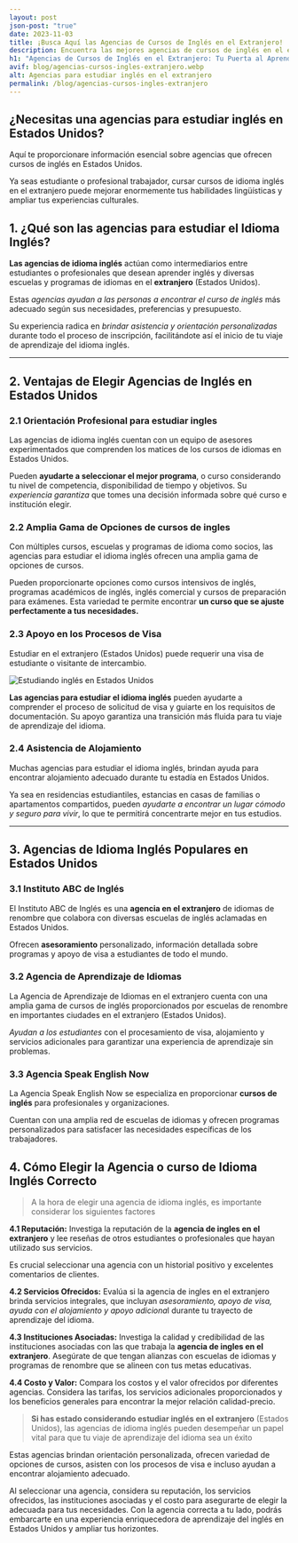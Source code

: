 ```yaml
---
layout: post
json-post: "true"
date: 2023-11-03
title: ¡Busca Aquí las Agencias de Cursos de Inglés en el Extranjero!
description: Encuentra las mejores agencias de cursos de inglés en el extranjero y elige la experiencia educativa perfecta para ti
h1: "Agencias de Cursos de Inglés en el Extranjero: Tu Puerta al Aprendizaje Internacional"
avif: blog/agencias-cursos-ingles-extranjero.webp
alt: Agencias para estudiar inglés en el extranjero
permalink: /blog/agencias-cursos-ingles-extranjero
---
```

## ¿Necesitas una agencias para estudiar inglés en Estados Unidos?

Aquí te proporcionare información esencial sobre agencias que ofrecen cursos de inglés en Estados Unidos.

Ya seas estudiante o profesional trabajador, cursar cursos de idioma inglés en el extranjero puede mejorar enormemente tus habilidades lingüísticas y ampliar tus experiencias culturales.

## 1. ¿Qué son las agencias para estudiar el Idioma Inglés?

**Las agencias de idioma inglés** actúan como intermediarios entre estudiantes o profesionales que desean aprender inglés y diversas escuelas y programas de idiomas en el **extranjero** (Estados Unidos).

Estas *agencias ayudan a las personas a encontrar el curso de inglés* más adecuado según sus necesidades, preferencias y presupuesto.

Su experiencia radica en *brindar asistencia y orientación personalizadas* durante todo el proceso de inscripción, facilitándote así el inicio de tu viaje de aprendizaje del idioma inglés.

- - -

## 2. Ventajas de Elegir Agencias de Inglés en Estados Unidos

### 2.1 Orientación Profesional para estudiar ingles

Las agencias de idioma inglés cuentan con un equipo de asesores experimentados que comprenden los matices de los cursos de idiomas en Estados Unidos.

Pueden **ayudarte a seleccionar el mejor programa**, o curso considerando tu nivel de competencia, disponibilidad de tiempo y objetivos. Su *experiencia garantiza* que tomes una decisión informada sobre qué curso e institución elegir.

### 2.2 Amplia Gama de Opciones de cursos de ingles

Con múltiples cursos, escuelas y programas de idioma como socios, las agencias para estudiar el idioma inglés ofrecen una amplia gama de opciones de cursos.

Pueden proporcionarte opciones como cursos intensivos de inglés, programas académicos de inglés, inglés comercial y cursos de preparación para exámenes. Esta variedad te permite encontrar **un curso que se ajuste perfectamente a tus necesidades.**

### 2.3 Apoyo en los Procesos de Visa

Estudiar en el extranjero (Estados Unidos) puede requerir una visa de estudiante o visitante de intercambio.

![Estudiando inglés en Estados Unidos](/img/blog/agencias-cursos-ingles.webp "Estudiando inglés en Estados Unidos gracias a una agencia")

**Las agencias para estudiar el idioma inglés** pueden ayudarte a comprender el proceso de solicitud de visa y guiarte en los requisitos de documentación. Su apoyo garantiza una transición más fluida para tu viaje de aprendizaje del idioma.

### 2.4 Asistencia de Alojamiento

Muchas agencias para estudiar el idioma inglés, brindan ayuda para encontrar alojamiento adecuado durante tu estadía en Estados Unidos.

Ya sea en residencias estudiantiles, estancias en casas de familias o apartamentos compartidos, pueden *ayudarte a encontrar un lugar cómodo y seguro para vivir*, lo que te permitirá concentrarte mejor en tus estudios.

- - -

## 3. Agencias de Idioma Inglés Populares en Estados Unidos

### 3.1 Instituto ABC de Inglés

El Instituto ABC de Inglés es una **agencia en el extranjero** de idiomas de renombre que colabora con diversas escuelas de inglés aclamadas en Estados Unidos.

Ofrecen **asesoramiento** personalizado, información detallada sobre programas y apoyo de visa a estudiantes de todo el mundo.

### 3.2 Agencia de Aprendizaje de Idiomas

La Agencia de Aprendizaje de Idiomas en el extranjero cuenta con una amplia gama de cursos de inglés proporcionados por escuelas de renombre en importantes ciudades en el extranjero (Estados Unidos). 

*Ayudan a los estudiantes* con el procesamiento de visa, alojamiento y servicios adicionales para garantizar una experiencia de aprendizaje sin problemas.

### 3.3 Agencia Speak English Now

La Agencia Speak English Now se especializa en proporcionar **cursos de inglés** para profesionales y organizaciones.

Cuentan con una amplia red de escuelas de idiomas y ofrecen programas personalizados para satisfacer las necesidades específicas de los trabajadores.

## 4. Cómo Elegir la Agencia o curso de Idioma Inglés Correcto

> A la hora de elegir una agencia de idioma inglés, es importante considerar los siguientes factores

**4.1 Reputación:** Investiga la reputación de la **agencia de ingles en el extranjero** y lee reseñas de otros estudiantes o profesionales que hayan utilizado sus servicios.

Es crucial seleccionar una agencia con un historial positivo y excelentes comentarios de clientes.

**4.2 Servicios Ofrecidos:** Evalúa si la agencia de ingles en el extranjero brinda servicios integrales, que incluyan *asesoramiento, apoyo de visa, ayuda con el alojamiento y apoyo adiciona*l durante tu trayecto de aprendizaje del idioma.

**4.3 Instituciones Asociadas:** Investiga la calidad y credibilidad de las instituciones asociadas con las que trabaja la **agencia de ingles en el extranjero**. Asegúrate de que tengan alianzas con escuelas de idiomas y programas de renombre que se alineen con tus metas educativas.

**4.4 Costo y Valor:** Compara los costos y el valor ofrecidos por diferentes agencias. Considera las tarifas, los servicios adicionales proporcionados y los beneficios generales para encontrar la mejor relación calidad-precio.

> **Si has estado considerando estudiar inglés en el extranjero** (Estados Unidos), las agencias de idioma inglés pueden desempeñar un papel vital para que tu viaje de aprendizaje del idioma sea un éxito

Estas agencias brindan orientación personalizada, ofrecen variedad de opciones de cursos, asisten con los procesos de visa e incluso ayudan a encontrar alojamiento adecuado.

Al seleccionar una agencia, considera su reputación, los servicios ofrecidos, las instituciones asociadas y el costo para asegurarte de elegir la adecuada para tus necesidades. Con la agencia correcta a tu lado, podrás embarcarte en una experiencia enriquecedora de aprendizaje del inglés en Estados Unidos y ampliar tus horizontes.
